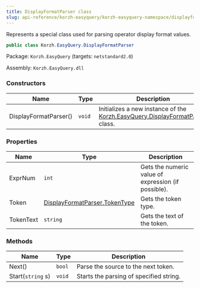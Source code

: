 ```yaml
---
title: DisplayFormatParser class
slug: api-reference/korzh-easyquery/korzh-easyquery-namespace/displayformatparser-class
---
```


Represents a special class used for parsing operator display format values.
```csharp
public class Korzh.EasyQuery.DisplayFormatParser

```
Package: `Korzh.EasyQuery` (targets: `netstandard2.0`)

Assembly: `Korzh.EasyQuery.dll`

### Constructors

| Name | Type | Description | 
| --- | --- | --- | 
| DisplayFormatParser() | `void` | Initializes a new instance of the [Korzh.EasyQuery.DisplayFormatParser](//easyquery/docs/api-reference/korzh-easyquery/korzh-easyquery-namespace/displayformatparser-class) class. | 


### Properties

| Name | Type | Description | 
| --- | --- | --- | 
| ExprNum | `int` | Gets the numeric value of expression (if possible). | 
| Token | [DisplayFormatParser.TokenType](//easyquery/docs/api-reference/korzh-easyquery/korzh-easyquery-namespace/displayformatparser-tokentype-enum) | Gets the token type. | 
| TokenText | `string` | Gets the text of the token. | 


### Methods

| Name | Type | Description | 
| --- | --- | --- | 
| Next() | `bool` | Parse the source to the next token. | 
| Start(`string` s) | `void` | Starts the parsing of specified string. |